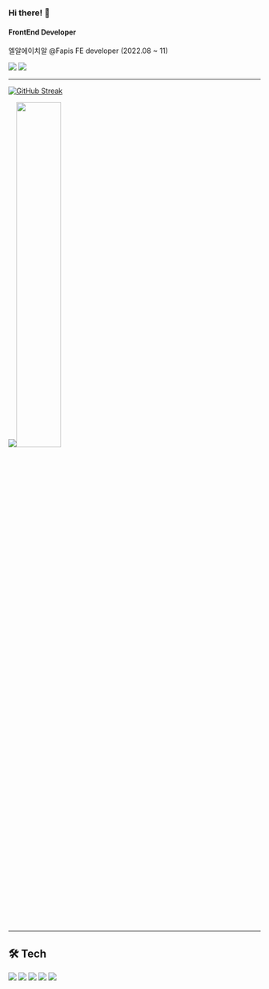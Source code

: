 <h3>Hi there! 👋 </h2>

#### FrontEnd Developer  
<span> 엘알에이치알 @Fapis FE developer (2022.08 ~ 11)</span>
  

<a href="https://duck-blog-v2-duck-98.vercel.app/"><img src="https://img.shields.io/badge/Blog-3DDC84?style=for-the-badge&logo=Blogger&logoColor=white"/></a> <a href="https://miniature-river-6e1.notion.site/1f9e3f41d31f49aa954cdb9d1b9bcab4"><img src="https://img.shields.io/badge/Notion-000000?style=for-the-badge&logo=Notion&logoColor=white"></a>
  
---

[![GitHub Streak](https://github-readme-streak-stats.herokuapp.com/?user=Duck-98&theme=tokyonight)](https://git.io/streak-stats)
  
<img src="https://github-readme-stats.vercel.app/api/top-langs/?username=Duck-98&exclude_repo=Duck-98.github.io&layout=compact&theme=tokyonight" /><img src="https://github-readme-stats.vercel.app/api?username=Duck-98&theme=tokyonight&show_icons=true" width="42%" />

---

## 🛠 Tech

<img src="https://img.shields.io/badge/React-61DAFB?style=flat&logo=React&logoColor=white"/> <img src="https://img.shields.io/badge/Typescript-3178C6?style=flat&logo=Typescript&logoColor=white"/> <img src="https://img.shields.io/badge/Redux-764ABC?style=flat&logo=Redux&logoColor=white"/> <img src="https://img.shields.io/badge/React Query-FF4154?style=flat&logo=React Query&logoColor=white"/> <img src="https://img.shields.io/badge/styled-components-DB7093?style=flat&logo=styled-components&logoColor=white"/>




<br/>
<br/>
<br/>

  
